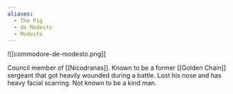 ```yaml
---
aliases:
  - The Pig
  - de Modesto
  - Modesto
---
```

![[commodore-de-modesto.png]]

Council member of [[Nicodranas]]. Known to be a former [[Golden Chain]] sergeant that got heavily wounded during a battle. Lost his nose and has heavy facial scarring. Not known to be a kind man.